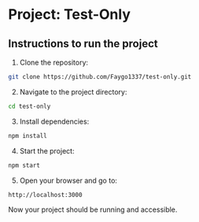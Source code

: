 # Project: Test-Only

## Instructions to run the project

1. Clone the repository:

```sh
git clone https://github.com/Faygo1337/test-only.git
```

2. Navigate to the project directory:

```sh
cd test-only
```

3. Install dependencies:

```sh
npm install
```

4. Start the project:

```sh
npm start
```

5. Open your browser and go to:

```
http://localhost:3000
```

Now your project should be running and accessible.
